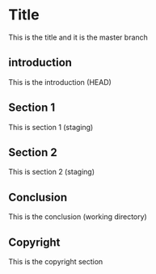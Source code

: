 # Title
This is the title and it is the master branch
## introduction 
This is the introduction (HEAD)
## Section 1
This is section 1 (staging)
## Section 2
This is section 2 (staging)
## Conclusion
This is the conclusion (working directory)
## Copyright
This is the copyright section